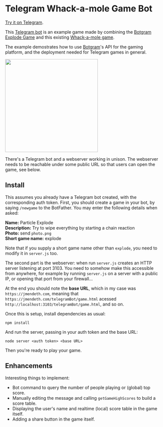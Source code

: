 # Telegram Whack-a-mole Game Bot

[Try it on Telegram][].

This [Telegram bot][] is an example game made by combining the [Botgram Explode Game][] and
this existing [Whack-a-mole game][].

The example demostrates how to use [Botgram][]'s API for the gaming platform,
and the deployment needed for Telegram games in general.

<img src="https://i.imgur.com/r9rN5Xi.png" width="300">

There's a Telegram bot and a webserver working in unison. The webserver
needs to be reachable under some public URL so that users can open the game,
see below.

## Install

This assumes you already have a Telegram bot created, with the corresponding auth token.
First, you should create a game in your bot, by saying `/newgame` to the BotFather.
You may enter the following details when asked:

**Name:** Particle Explode  
**Description:** Try to wipe everything by starting a chain reaction  
**Photo:** send `photo.png`  
**Short game name:** explode

Note that if you supply a short game name other than `explode`, you need to modify it in `server.js` too.

The second part is the webserver: when run `server.js` creates an HTTP server
listening at port 3103. You need to somehow make this accessible from anywhere,
for example by running `server.js` on a server with a public IP, or opening that
port from your firewall...

At the end you should note the **base URL**, which in my case was `https://jmendeth.com`,
meaning that `https://jmendeth.com/telegramBot/game.html` acessed
`http://localhost:3103/telegramBot/game.html`, and so on.

Once this is setup, install dependencies as usual:

    npm install

And run the server, passing in your auth token and the base URL:

    node server <auth token> <base URL>

Then you're ready to play your game.


## Enhancements

Interesting things to implement:

 - Bot command to query the number of people playing or (global) top score.
 - Manually editing the message and calling `getGameHighScores` to build a score table.
 - Displaying the user's name and realtime (local) score table in the game itself.
 - Adding a share button in the game itself.



[Telegram bot]: https://core.telegram.org/bots
[Botgram]: https://botgram.js.org
[gaming platform]: https://core.telegram.org/bots/games
[Whack-a-mole game]: https://github.com/alekseylovchikov/whack-a-mole
[Botgram Explode Game]: https://github.com/botgram/explode-game-bot
[Try it on Telegram]: http://t.me/gamergurlbot
